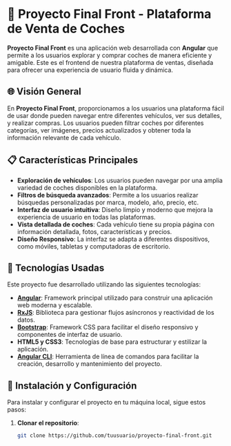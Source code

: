 
# 🚗 **Proyecto Final Front - Plataforma de Venta de Coches**

**Proyecto Final Front** es una aplicación web desarrollada con **Angular** que permite a los usuarios explorar y comprar coches de manera eficiente y amigable. Este es el frontend de nuestra plataforma de ventas, diseñada para ofrecer una experiencia de usuario fluida y dinámica.

## 🌐 **Visión General**

En **Proyecto Final Front**, proporcionamos a los usuarios una plataforma fácil de usar donde pueden navegar entre diferentes vehículos, ver sus detalles, y realizar compras. Los usuarios pueden filtrar coches por diferentes categorías, ver imágenes, precios actualizados y obtener toda la información relevante de cada vehículo.

## 📋 **Características Principales**

- **Exploración de vehículos**: Los usuarios pueden navegar por una amplia variedad de coches disponibles en la plataforma.
- **Filtros de búsqueda avanzados**: Permite a los usuarios realizar búsquedas personalizadas por marca, modelo, año, precio, etc.
- **Interfaz de usuario intuitiva**: Diseño limpio y moderno que mejora la experiencia de usuario en todas las plataformas.
- **Vista detallada de coches**: Cada vehículo tiene su propia página con información detallada, fotos, características y precios.
- **Diseño Responsivo**: La interfaz se adapta a diferentes dispositivos, como móviles, tabletas y computadoras de escritorio.
  
## 🚀 **Tecnologías Usadas**

Este proyecto fue desarrollado utilizando las siguientes tecnologías:

- **[Angular](https://angular.io/)**: Framework principal utilizado para construir una aplicación web moderna y escalable.
- **[RxJS](https://rxjs-dev.firebaseapp.com/)**: Biblioteca para gestionar flujos asíncronos y reactividad de los datos.
- **[Bootstrap](https://getbootstrap.com/)**: Framework CSS para facilitar el diseño responsivo y componentes de interfaz de usuario.
- **HTML5 y CSS3**: Tecnologías de base para estructurar y estilizar la aplicación.
- **[Angular CLI](https://angular.io/cli)**: Herramienta de línea de comandos para facilitar la creación, desarrollo y mantenimiento del proyecto.
  
## 🔧 **Instalación y Configuración**

Para instalar y configurar el proyecto en tu máquina local, sigue estos pasos:

1. **Clonar el repositorio**:
   ```bash
   git clone https://github.com/tuusuario/proyecto-final-front.git
